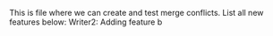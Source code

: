 This is file where we can create and test merge conflicts.
List all new features below:
Writer2: Adding feature b
